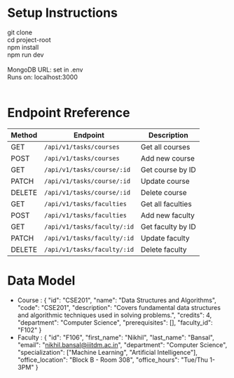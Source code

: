 # Setup Instructions</br>

git clone <repo-url></br>
cd project-root</br>
npm install</br>
npm run dev</br>
</br>
MongoDB URL: set in .env</br>
Runs on: localhost:3000</br>
</br>
# Endpoint Rreference

| Method | Endpoint                    | Description       |
| ------ | --------------------------- | ----------------- |
| GET    | `/api/v1/tasks/courses`     | Get all courses   |
| POST   | `/api/v1/tasks/courses`     | Add new course    |
| GET    | `/api/v1/tasks/course/:id`  | Get course by ID  |
| PATCH  | `/api/v1/tasks/course/:id`  | Update course     |
| DELETE | `/api/v1/tasks/course/:id`  | Delete course     |
| GET    | `/api/v1/tasks/faculties`   | Get all faculties |
| POST   | `/api/v1/tasks/faculties`   | Add new faculty   |
| GET    | `/api/v1/tasks/faculty/:id` | Get faculty by ID |
| PATCH  | `/api/v1/tasks/faculty/:id` | Update faculty    |
| DELETE | `/api/v1/tasks/faculty/:id` | Delete faculty    |

# Data Model</br>

- Course :
    {
        "id": "CSE201",
        "name": "Data Structures and Algorithms",
        "code": "CSE201",
        "description": "Covers fundamental data structures and algorithmic techniques used in solving problems.",
        "credits": 4,
        "department": "Computer Science",
        "prerequisites": [],
        "faculty_id": "F102"
    }
- Faculty : 
    {
        "id": "F106",
        "first_name": "Nikhil",
        "last_name": "Bansal",
        "email": "nikhil.bansal@iiitdm.ac.in",
        "department": "Computer Science",
        "specialization": ["Machine Learning", "Artificial Intelligence"],
        "office_location": "Block B - Room 308",
        "office_hours": "Tue/Thu 1-3PM"
    }
    
    
